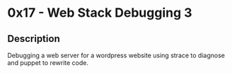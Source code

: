 # 0x17 - Web Stack Debugging 3

## Description
Debugging a web server for a wordpress website using strace to diagnose and puppet to rewrite code.